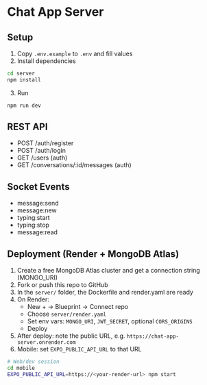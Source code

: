 # Chat App Server

## Setup

1. Copy `.env.example` to `.env` and fill values
2. Install dependencies
```bash
cd server
npm install
```
3. Run
```bash
npm run dev
```

## REST API
- POST /auth/register
- POST /auth/login
- GET /users (auth)
- GET /conversations/:id/messages (auth)

## Socket Events
- message:send
- message:new
- typing:start
- typing:stop
- message:read

## Deployment (Render + MongoDB Atlas)
1. Create a free MongoDB Atlas cluster and get a connection string (MONGO_URI)
2. Fork or push this repo to GitHub
3. In the `server/` folder, the Dockerfile and render.yaml are ready
4. On Render:
   - New + → Blueprint → Connect repo
   - Choose `server/render.yaml`
   - Set env vars: `MONGO_URI`, `JWT_SECRET`, optional `CORS_ORIGINS`
   - Deploy
5. After deploy: note the public URL, e.g. `https://chat-app-server.onrender.com`
6. Mobile: set `EXPO_PUBLIC_API_URL` to that URL
```bash
# Web/dev session
cd mobile
EXPO_PUBLIC_API_URL=https://<your-render-url> npm start
```


